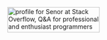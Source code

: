 <a href="https://stackoverflow.com/users/15185749/senor"><img src="https://stackoverflow.com/users/flair/15185749.png?theme=dark" width="208" height="58" alt="profile for Senor at Stack Overflow, Q&amp;A for professional and enthusiast programmers" title="profile for Senor at Stack Overflow, Q&amp;A for professional and enthusiast programmers"></a>
